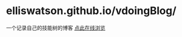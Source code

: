 # elliswatson.github.io/vdoingBlog/
一个记录自己的技能树的博客
[点此在线浏览](https://elliswatson.github.io/vdoingBlog/)


